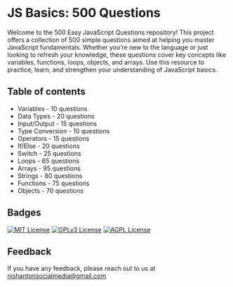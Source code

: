 
# JS Basics: 500 Questions

Welcome to the 500 Easy JavaScript Questions repository! This project offers a collection of 500 simple questions aimed at helping you master JavaScript fundamentals. Whether you’re new to the language or just looking to refresh your knowledge, these questions cover key concepts like variables, functions, loops, objects, and arrays. Use this resource to practice, learn, and strengthen your understanding of JavaScript basics.




## Table of contents
* Variables - 10 questions
* Data Types - 20 questions
* Input/Output - 15 questions
* Type Conversion - 10 questions
* Operators - 15 questions
* If/Else - 20 questions
* Switch - 25 questions
* Loops - 65 questions
* Arrays - 95 questions
* Strings - 80 questions
* Functions - 75 questions
* Objects - 70 questions
## Badges

[![MIT License](https://img.shields.io/badge/License-MIT-green.svg)](https://choosealicense.com/licenses/mit/)
[![GPLv3 License](https://img.shields.io/badge/License-GPL%20v3-yellow.svg)](https://opensource.org/licenses/)
[![AGPL License](https://img.shields.io/badge/license-AGPL-blue.svg)](http://www.gnu.org/licenses/agpl-3.0)


## Feedback

If you have any feedback, please reach out to us at nishantonsocialmedia@gmail.com

